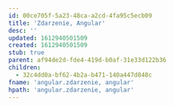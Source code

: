 ```yaml
---
id: 00ce705f-5a23-48ca-a2cd-4fa95c5ecb09
title: 'Zdarzenie, Angular'
desc: ''
updated: 1612940501509
created: 1612940501509
stub: true
parent: af94de2d-fde4-419d-b0af-31e33d122b36
children:
  - 32c4dd0a-bf62-4b2a-b471-140a447d848c
fname: 'angular.zdarzenie, angular'
hpath: 'angular.zdarzenie, angular'
---
```



